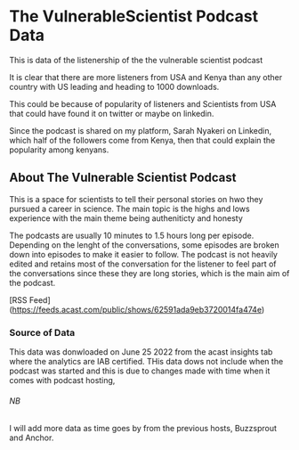 # The VulnerableScientist Podcast Data
This is data of the listenership of the the vulnerable scientist podcast

It is clear that there are more listeners from USA and Kenya than any other country with US leading and heading to 1000 downloads.

This could be because of popularity of listeners and Scientists from USA that could have found it on twitter or maybe on linkedin. 

Since the podcast is shared on my platform, Sarah Nyakeri on Linkedin, which half of the followers come from Kenya, then that could explain the popularity among kenyans.

## About The Vulnerable Scientist Podcast

This is a space for scientists to tell their personal stories on hwo they pursued a career in science. The main topic is the highs and lows experience with the main theme being autheniticty and honesty

The podcasts are usually 10 minutes to 1.5 hours long per episode. Depending on the lenght of the conversations, some episodes are broken down into episodes to make it easier to follow. The podcast is not heavily edited and retains most of the conversation for the listener to feel part of the conversations since these they are long stories, which is the main aim of the podcast.

[RSS Feed] (https://feeds.acast.com/public/shows/62591ada9eb3720014fa474e)

### Source of Data
This data was donwloaded on June 25 2022 from the acast insights tab where the analytics are IAB certified. THis data dows not include when the podcast was started and this is due to changes made with time when it comes with podcast hosting,

###### NB
I will add more data as time goes by from the previous hosts, Buzzsprout and Anchor.
